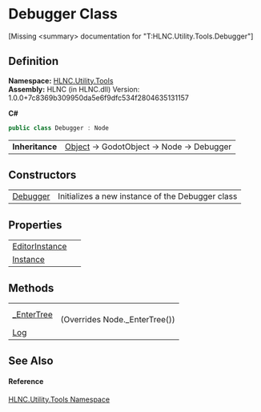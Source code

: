 # Debugger Class


\[Missing &lt;summary&gt; documentation for "T:HLNC.Utility.Tools.Debugger"\]



## Definition
**Namespace:** <a href="N_HLNC_Utility_Tools">HLNC.Utility.Tools</a>  
**Assembly:** HLNC (in HLNC.dll) Version: 1.0.0+7c8369b309950da5e6f9dfc534f2804635131157

**C#**
``` C#
public class Debugger : Node
```

<table><tr><td><strong>Inheritance</strong></td><td><a href="https://learn.microsoft.com/dotnet/api/system.object" target="_blank" rel="noopener noreferrer">Object</a>  →  GodotObject  →  Node  →  Debugger</td></tr>
</table>



## Constructors
<table>
<tr>
<td><a href="M_HLNC_Utility_Tools_Debugger__ctor">Debugger</a></td>
<td>Initializes a new instance of the Debugger class</td></tr>
</table>

## Properties
<table>
<tr>
<td><a href="P_HLNC_Utility_Tools_Debugger_EditorInstance">EditorInstance</a></td>
<td> </td></tr>
<tr>
<td><a href="P_HLNC_Utility_Tools_Debugger_Instance">Instance</a></td>
<td> </td></tr>
</table>

## Methods
<table>
<tr>
<td><a href="M_HLNC_Utility_Tools_Debugger__EnterTree">_EnterTree</a></td>
<td><br />(Overrides Node._EnterTree())</td></tr>
<tr>
<td><a href="M_HLNC_Utility_Tools_Debugger_Log">Log</a></td>
<td> </td></tr>
</table>

## See Also


#### Reference
<a href="N_HLNC_Utility_Tools">HLNC.Utility.Tools Namespace</a>  

